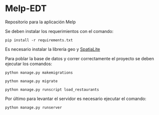 # Melp-EDT
Repositorio para la aplicación Melp

Se deben instalar los requerimientos con el comando:

```pip install -r requirements.txt```

Es necesario instalar la librería geo y [SpatiaLite](https://docs.djangoproject.com/en/4.2/ref/contrib/gis/install/spatialite/)

Para poblar la base de datos y correr correctamente el proyecto se deben ejecutar los comandos:

`python manage.py makemigrations`

`python manage.py migrate`

`python manage.py runscript load_restaurants`

Por último para levantar el servidor es necesario ejecutar el comando:

`python manage.py runserver`

